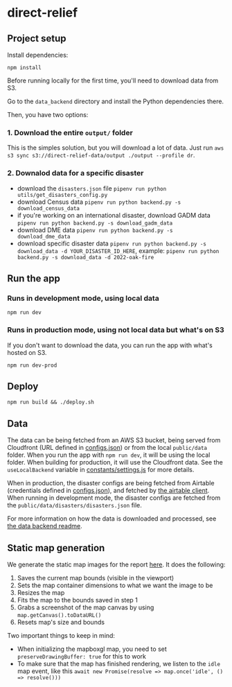 # direct-relief

## Project setup

Install dependencies:

```
npm install
```

Before running locally for the first time, you'll need to download data from S3.

Go to the `data_backend` directory and install the Python dependencies there.

Then, you have two options:

### 1. Download the entire `output/` folder

This is the simples solution, but you will download a lot of data. Just run `aws s3 sync s3://direct-relief-data/output ./output --profile dr`.

### 2. Downalod data for a specific disaster

- download the `disasters.json` file `pipenv run python utils/get_disasters_config.py`
- download Census data `pipenv run python backend.py -s download_census_data`
- if you're working on an international disaster, download GADM data `pipenv run python backend.py -s download_gadm_data`
- download DME data `pipenv run python backend.py -s download_dme_data`
- download specific disaster data `pipenv run python backend.py -s download_data -d YOUR_DISASTER_ID_HERE`, example: `pipenv run python backend.py -s download_data -d 2022-oak-fire`

## Run the app

### Runs in development mode, using local data

```
npm run dev
```

### Runs in production mode, using not local data but what's on S3

If you don't want to download the data, you can run the app with what's hosted on S3.

```
npm run dev-prod
```

## Deploy

```
npm run build && ./deploy.sh
```

## Data

The data can be being fetched from an AWS S3 bucket, being served from Cloudfront (URL defined in [configs.json](../configs.json)) or from the local `public/data` folder. When you run the app with `npm run dev`, it will be using the local folder. When building for production, it will use the Cloudfront data. See the `useLocalBackend` variable in [constants/settings.js](constants/settings.js) for more details.

When in production, the disaster configs are being fetched from Airtable (credentials defined in [configs.json](../configs.json)), and fetched by [the airtable client](src/store/utils/airtable-client.js). When running in development mode, the disaster configs are fetched from the `public/data/disasters/disasters.json` file.

For more information on how the data is downloaded and processed, see [the data backend readme](../data_backend/README.md).

## Static map generation

We generate the static map images for the report [here](src/components/utils/generateReportMaps.js). It does the following:

1. Saves the current map bounds (visible in the viewport)
2. Sets the map container dimensions to what we want the image to be
3. Resizes the map
4. Fits the map to the bounds saved in step 1
5. Grabs a screenshot of the map canvas by using `map.getCanvas().toDataURL()`
6. Resets map's size and bounds

Two important things to keep in mind:

- When initializing the mapboxgl map, you need to set `preserveDrawingBuffer: true` for this to work
- To make sure that the map has finished rendering, we listen to the `idle` map event, like this `await new Promise(resolve => map.once('idle', () => resolve()))`
